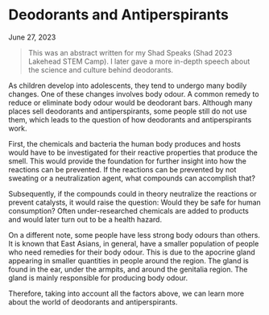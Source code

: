 # Deodorants and Antiperspirants

June 27, 2023

> This was an abstract written for my Shad Speaks (Shad 2023 Lakehead STEM Camp). I later gave a more in-depth speech about the science and culture behind deodorants.

As children develop into adolescents, they tend to undergo many bodily changes. One of these changes involves body odour. A common remedy to reduce or eliminate body odour would be deodorant bars. Although many places sell deodorants and antiperspirants, some people still do not use them, which leads to the question of how deodorants and antiperspirants work. 

First, the chemicals and bacteria the human body produces and hosts would have to be investigated for their reactive properties that produce the smell. This would provide the foundation for further insight into how the reactions can be prevented. If the reactions can be prevented by not sweating or a neutralization agent, what compounds can accomplish that?

Subsequently, if the compounds could in theory neutralize the reactions or prevent catalysts, it would raise the question: Would they be safe for human consumption? Often under-researched chemicals are added to products and would later turn out to be a health hazard.

On a different note, some people have less strong body odours than others. It is known that East Asians, in general, have a smaller population of people who need remedies for their body odour. This is due to the apocrine gland appearing in smaller quantities in people around the region. The gland is found in the ear, under the armpits, and around the genitalia region. The gland is mainly responsible for producing body odour.

Therefore, taking into account all the factors above, we can learn more about the world of deodorants and antiperspirants.

